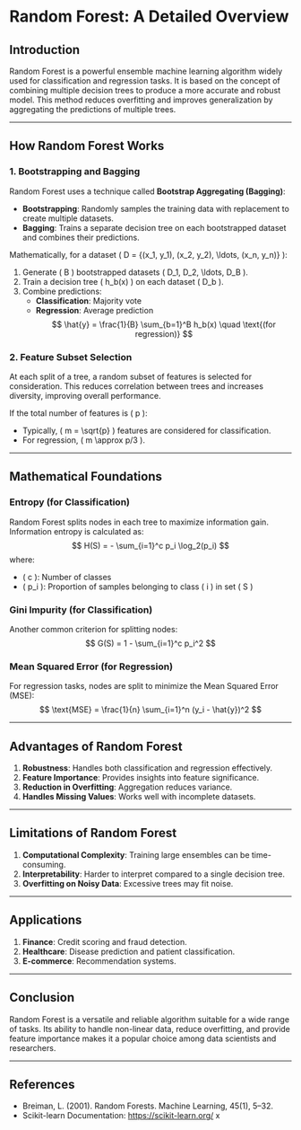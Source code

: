 # Random Forest: A Detailed Overview

## Introduction
Random Forest is a powerful ensemble machine learning algorithm widely used for classification and regression tasks. It is based on the concept of combining multiple decision trees to produce a more accurate and robust model. This method reduces overfitting and improves generalization by aggregating the predictions of multiple trees.

---

## How Random Forest Works

### 1. **Bootstrapping and Bagging**
Random Forest uses a technique called **Bootstrap Aggregating (Bagging)**:
- **Bootstrapping**: Randomly samples the training data with replacement to create multiple datasets.
- **Bagging**: Trains a separate decision tree on each bootstrapped dataset and combines their predictions.

Mathematically, for a dataset \( D = \{(x_1, y_1), (x_2, y_2), \ldots, (x_n, y_n)\} \):
1. Generate \( B \) bootstrapped datasets \( D_1, D_2, \ldots, D_B \).
2. Train a decision tree \( h_b(x) \) on each dataset \( D_b \).
3. Combine predictions:
   - **Classification**: Majority vote
   - **Regression**: Average prediction
   $$
   \hat{y} = \frac{1}{B} \sum_{b=1}^B h_b(x) \quad \text{(for regression)}
   $$

### 2. **Feature Subset Selection**
At each split of a tree, a random subset of features is selected for consideration. This reduces correlation between trees and increases diversity, improving overall performance.

If the total number of features is \( p \):
- Typically, \( m = \sqrt{p} \) features are considered for classification.
- For regression, \( m \approx p/3 \).

---

## Mathematical Foundations

### Entropy (for Classification)
Random Forest splits nodes in each tree to maximize information gain. Information entropy is calculated as:
$$
H(S) = - \sum_{i=1}^c p_i \log_2(p_i)
$$
where:
- \( c \): Number of classes
- \( p_i \): Proportion of samples belonging to class \( i \) in set \( S \)

### Gini Impurity (for Classification)
Another common criterion for splitting nodes:
$$
G(S) = 1 - \sum_{i=1}^c p_i^2
$$

### Mean Squared Error (for Regression)
For regression tasks, nodes are split to minimize the Mean Squared Error (MSE):
$$
\text{MSE} = \frac{1}{n} \sum_{i=1}^n (y_i - \hat{y})^2
$$

---

## Advantages of Random Forest
1. **Robustness**: Handles both classification and regression effectively.
2. **Feature Importance**: Provides insights into feature significance.
3. **Reduction in Overfitting**: Aggregation reduces variance.
4. **Handles Missing Values**: Works well with incomplete datasets.

---

## Limitations of Random Forest
1. **Computational Complexity**: Training large ensembles can be time-consuming.
2. **Interpretability**: Harder to interpret compared to a single decision tree.
3. **Overfitting on Noisy Data**: Excessive trees may fit noise.

---

## Applications
1. **Finance**: Credit scoring and fraud detection.
2. **Healthcare**: Disease prediction and patient classification.
3. **E-commerce**: Recommendation systems.

---

## Conclusion
Random Forest is a versatile and reliable algorithm suitable for a wide range of tasks. Its ability to handle non-linear data, reduce overfitting, and provide feature importance makes it a popular choice among data scientists and researchers.

---

## References
- Breiman, L. (2001). Random Forests. Machine Learning, 45(1), 5–32.
- Scikit-learn Documentation: https://scikit-learn.org/
x